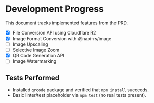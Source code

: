 # Development Progress

This document tracks implemented features from the PRD.

- [x] File Conversion API using Cloudflare R2
- [x] Image Format Conversion with @napi-rs/image
- [ ] Image Upscaling
- [ ] Selective Image Zoom
- [x] QR Code Generation API
- [ ] Image Watermarking

## Tests Performed
- Installed `qrcode` package and verified that `npm install` succeeds.
- Basic linter/test placeholder via `npm test` (no real tests present).
